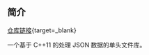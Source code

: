 

## **简介**

[仓库链接](https://github.com/open-source-parsers/jsoncpp){target=_blank}

一个基于 C++11 的处理 JSON 数据的单头文件库。